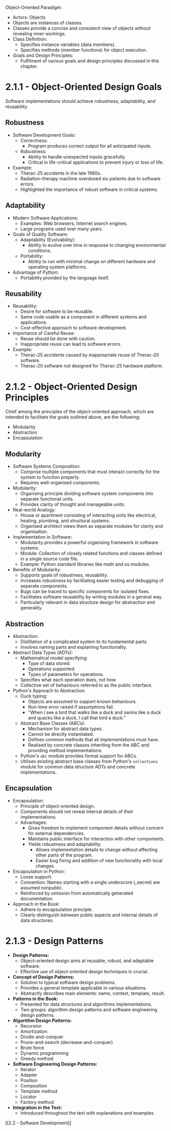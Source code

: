 Object-Oriented Paradigm:
  - Actors: Objects
  - Objects are instances of classes.
  - Classes provide a concise and consistent view of objects without revealing inner workings.
  - Class Definition:
    - Specifies instance variables (data members).
    - Specifies methods (member functions) for object execution.
  - Goals and Design Principles:
    - Fulfilment of various goals and design principles discussed in this chapter.

# 2.1.1 - Object-Oriented Design Goals
Software implementations should achieve robustness, adaptability, and reusability.
## Robustness
- Software Development Goals:
  - Correctness:
    - Program produces correct output for all anticipated inputs.
  - Robustness:
    - Ability to handle unexpected inputs gracefully.
    - Critical in life-critical applications to prevent injury or loss of life.
- Example:
  - Therac-25 accidents in the late 1980s.
  - Radiation-therapy machine overdosed six patients due to software errors.
  - Highlighted the importance of robust software in critical systems.
## Adaptability
- Modern Software Applications:
  - Examples: Web browsers, Internet search engines.
  - Large programs used over many years.
- Goals of Quality Software:
  - Adaptability (Evolvability):
    - Ability to evolve over time in response to changing environmental conditions.
  - Portability:
    - Ability to run with minimal change on different hardware and operating system platforms.
- Advantage of Python:
  - Portability provided by the language itself.
## Reusability
- Reusability:
  - Desire for software to be reusable.
  - Same code usable as a component in different systems and applications.
  - Cost-effective approach to software development.
- Importance of Careful Reuse:
  - Reuse should be done with caution.
  - Inappropriate reuse can lead to software errors.
- Example:
  - Therac-25 accidents caused by inappropriate reuse of Therac-20 software.
  - Therac-20 software not designed for Therac-25 hardware platform.

# 2.1.2 - Object-Oriented Design Principles
Chief among the principles of the object-oriented approach, which are intended to facilitate the goals outlined above, are the following:
- Modularity
- Abstraction
- Encapsulation
## Modularity
- Software Systems Composition:
  - Comprise multiple components that must interact correctly for the system to function properly.
  - Requires well-organised components.
- Modularity:
  - Organising principle dividing software system components into separate functional units.
  - Provides clarity of thought and manageable units.
- Real-world Analogy:
  - House or apartment consisting of interacting units like electrical, heating, plumbing, and structural systems.
  - Organised architect views them as separate modules for clarity and organisation.
- Implementation in Software:
  - Modularity provides a powerful organising framework in software systems.
  - Module: Collection of closely related functions and classes defined in a single source code file.
  - Example: Python standard libraries like math and os modules.
- Benefits of Modularity:
  - Supports goals of robustness, reusability.
  - Increases robustness by facilitating easier testing and debugging of separate components.
  - Bugs can be traced to specific components for isolated fixes.
  - Facilitates software reusability by writing modules in a general way.
  - Particularly relevant in data structure design for abstraction and generality.
## Abstraction
- Abstraction:
  - Distillation of a complicated system to its fundamental parts.
  - Involves naming parts and explaining functionality.
- Abstract Data Types (ADTs):
  - Mathematical model specifying:
    - Type of data stored.
    - Operations supported.
    - Types of parameters for operations.
  - Specifies what each operation does, not how.
  - Collective set of behaviours referred to as the public interface.
- Python's Approach to Abstraction:
  - Duck typing:
    - Objects are assumed to support known behaviours.
    - Run-time error raised if assumptions fail.
    - "When I see a bird that walks like a duck and swims like a duck and quacks like a duck, I call that bird a duck."
  - Abstract Base Classes (ABCs):
    - Mechanism for abstract data types.
    - Cannot be directly instantiated.
    - Defines common methods that all implementations must have.
    - Realised by concrete classes inheriting from the ABC and providing method implementations.
  - Python's `abc` module provides formal support for ABCs.
  - Utilises existing abstract base classes from Python's `collections` module for common data structure ADTs and concrete implementations.
## Encapsulation
- Encapsulation:
  - Principle of object-oriented design.
  - Components should not reveal internal details of their implementations.
  - Advantages:
    - Gives freedom to implement component details without concern for external dependencies.
    - Maintains public interface for interaction with other components.
    - Yields robustness and adaptability.
      - Allows implementation details to change without affecting other parts of the program.
      - Easier bug fixing and addition of new functionality with local changes.
- Encapsulation in Python:
  - Loose support.
  - Convention: Names starting with a single underscore (_secret) are assumed nonpublic.
  - Reinforced by omission from automatically generated documentation.
- Approach in the Book:
  - Adhere to encapsulation principle.
  - Clearly distinguish between public aspects and internal details of data structures.

# 2.1.3 - Design Patterns
- **Design Patterns:**
  - Object-oriented design aims at reusable, robust, and adaptable software.
  - Effective use of object-oriented design techniques is crucial.
- **Concept of Design Patterns:**
  - Solution to typical software design problems.
  - Provides a general template applicable in various situations.
  - Abstractly describes main elements: name, context, template, result.
- **Patterns in the Book:**
  - Presented for data structures and algorithms implementations.
  - Two groups: algorithm design patterns and software engineering design patterns.
- **Algorithm Design Patterns:**
  - Recursion
  - Amortization
  - Divide-and-conquer
  - Prune-and-search (decrease-and-conquer)
  - Brute force
  - Dynamic programming
  - Greedy method
- **Software Engineering Design Patterns:**
  - Iterator
  - Adapter
  - Position
  - Composition
  - Template method
  - Locator
  - Factory method
- **Integration in the Text:**
  - Introduced throughout the text with explanations and examples.

[[2.2 - Software Development]]